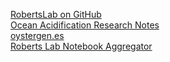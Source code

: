 


[RobertsLab on GitHub](https://github.com/RobertsLab)           
[Ocean Acidification Research Notes](https://safsoa.wordpress.com)      
[oystergen.es](http://oystergen.es)        
[Roberts Lab Notebook Aggregator](https://genefish.wordpress.com)


